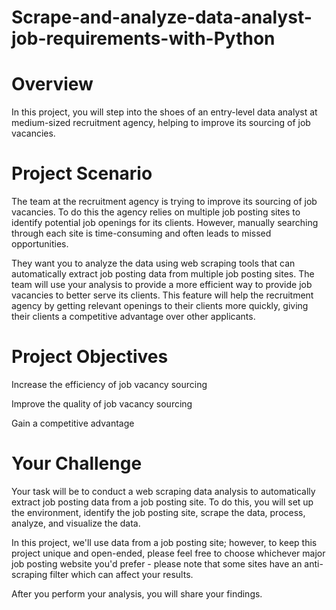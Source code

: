 # Scrape-and-analyze-data-analyst-job-requirements-with-Python

# Overview
In this project, you will step into the shoes of an entry-level data analyst at medium-sized recruitment agency, helping to improve its sourcing of job vacancies.

# Project Scenario
The team at the recruitment agency is trying to improve its sourcing of job vacancies. To do this the agency relies on multiple job posting sites to identify potential job openings for its clients. However, manually searching through each site is time-consuming and often leads to missed opportunities.

They want you to analyze the data using web scraping tools that can automatically extract job posting data from multiple job posting sites. The team will use your analysis to provide a more efficient way to provide job vacancies to better serve its clients. This feature will help the recruitment agency by getting relevant openings to their clients more quickly, giving their clients a competitive advantage over other applicants.

# Project Objectives
Increase the efficiency of job vacancy sourcing

Improve the quality of job vacancy sourcing

Gain a competitive advantage

# Your Challenge
Your task will be to conduct a web scraping data analysis to automatically extract job posting data from a job posting site. To do this, you will set up the environment, identify the job posting site, scrape the data, process, analyze, and visualize the data.

In this project, we'll use data from a job posting site; however, to keep this project unique and open-ended, please feel free to choose whichever major job posting website you'd prefer - please note that some sites have an anti-scraping filter which can affect your results.

After you perform your analysis, you will share your findings.
